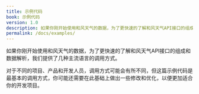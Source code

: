 ```yaml
---
title: 示例代码
book: 示例代码
version: 1.0
description: 如果你刚开始使用和风天气的数据，为了更快速的了解和风天气API接口的组成和数据解析，我们提供了几种主流语言的调用方式。
permalink: /docs/examples/
---
```


如果你刚开始使用和风天气的数据，为了更快速的了解和风天气API接口的组成和数据解析，我们提供了几种主流语言的调用方式。

对于不同的项目、产品和开发人员，调用方式可能会有所不同，但这篇示例代码是最基本的调用方式，你可能还需要在此基础上做出一些修改和优化，以便更加适合你的开发项目。
